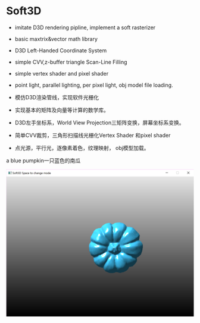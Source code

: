 # Soft3D
* imitate D3D rendering pipline, implement a soft rasterizer 
* basic maxtrix&vector math library   
* D3D Left-Handed Coordinate System
* simple CVV,z-buffer triangle Scan-Line Filling
* simple vertex shader and pixel shader
* point light, parallel lighting, per pixel light, obj model file loading.

*	模仿D3D渲染管线，实现软件光栅化
*	实现基本的矩阵及向量等计算的数学库。
*	D3D左手坐标系，World View Projection三矩阵变换，屏幕坐标系变换。
*	简单CVV裁剪，三角形扫描线光栅化Vertex Shader 和pixel shader
*  点光源，平行光，逐像素着色，纹理映射， obj模型加载。


a blue pumpkin一只蓝色的南瓜

![一只蓝色的南瓜](Soft3D/img/Capture.PNG)
